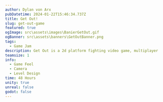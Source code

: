 ```yaml
---
author: Dylan von Arx
pubDatetime: 2024-01-22T15:46:34.737Z
title: Get Out!
slug: get-out-game
featured: true
ogImage: src\assets\images\BanierGetOut.gif
ogBanner: src\assets\banners\GetOutBanner.png
tags:
  - Game Jam
description: Get Out is a 2d platform fighting video game, multiplayer up to 4 players. The only rule, eject your opponent without being ejected.
teamsize: 1
info:
  - Game Feel
  - Camera
  - Level Design
time: 48 Hours
unity: true
unreal: false
godot: false
---
```

